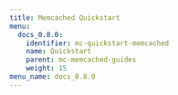 ```yaml
---
title: Memcached Quickstart
menu:
  docs_0.8.0:
    identifier: mc-quickstart-memcached
    name: Quickstart
    parent: mc-memcached-guides
    weight: 15
menu_name: docs_0.8.0
---
```



